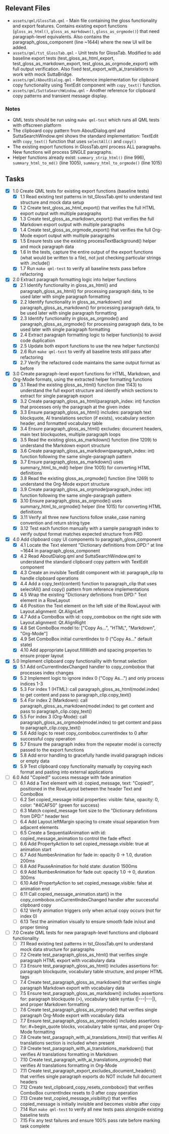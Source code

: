 ## Relevant Files

- `assets/qml/GlossTab.qml` - Main file containing the gloss functionality and export features. Contains existing export functions (`gloss_as_html()`, `gloss_as_markdown()`, `gloss_as_orgmode()`) that need paragraph-level equivalents. Also contains the paragraph_gloss_component (line ~1644) where the new UI will be added.
- `assets/qml/tst_GlossTab.qml` - Unit tests for GlossTab. Modified to add baseline export tests (test_gloss_as_html_export, test_gloss_as_markdown_export, test_gloss_as_orgmode_export) with full output verification. Also fixed test_export_with_ai_translations to work with mock SuttaBridge.
- `assets/qml/AboutDialog.qml` - Reference implementation for clipboard copy functionality using TextEdit component with `copy_text()` function.
- `assets/qml/SuttaSearchWindow.qml` - Another reference for clipboard copy patterns and transient message display.

### Notes

- QML tests should be run using `make qml-test` which runs all QML tests with offscreen platform
- The clipboard copy pattern from AboutDialog.qml and SuttaSearchWindow.qml shows the standard implementation: TextEdit with `copy_text()` function that uses `selectAll()` and `copy()`
- The existing export functions in GlossTab.qml process ALL paragraphs. New functions will process SINGLE paragraphs.
- Helper functions already exist: `summary_strip_html()` (line 996), `summary_html_to_md()` (line 1005), `summary_html_to_orgmode()` (line 1015)

## Tasks

- [x] 1.0 Create QML tests for existing export functions (baseline tests)
  - [x] 1.1 Read existing test patterns in tst_GlossTab.qml to understand test structure and mock data setup
  - [x] 1.2 Create test_gloss_as_html_export() that verifies the full HTML export output with multiple paragraphs
  - [x] 1.3 Create test_gloss_as_markdown_export() that verifies the full Markdown export output with multiple paragraphs
  - [x] 1.4 Create test_gloss_as_orgmode_export() that verifies the full Org-Mode export output with multiple paragraphs
  - [x] 1.5 Ensure tests use the existing processTextBackground() helper and mock paragraph data
  - [x] 1.6 In the tests, capture the entire output of the export functions (what would be written to a file), not just checking particular strings with .include()
  - [x] 1.7 Run `make qml-test` to verify all baseline tests pass before refactoring
- [x] 2.0 Extract paragraph formatting logic into helper functions
  - [x] 2.1 Identify functionality in gloss_as_html() and paragraph_gloss_as_html() for processing paragraph data, to be used later with single paragraph formatting
  - [x] 2.2 Identify functionality in gloss_as_markdown() and paragraph_gloss_as_markdown() for processing paragraph data, to be used later with single paragraph formatting
  - [x] 2.3 Identify functionality in gloss_as_orgmode() and paragraph_gloss_as_orgmode() for processing paragraph data, to be used later with single paragraph formatting
  - [x] 2.4 Extract paragraph formatting logic to helper function(s) to avoid code duplication
  - [x] 2.5 Update both export functions to use the new helper function(s)
  - [x] 2.6 Run `make qml-test` to verify all baseline tests still pass after refactoring
  - [x] 2.7 Verify the refactored code maintains the same output format as before
- [x] 3.0 Create paragraph-level export functions for HTML, Markdown, and Org-Mode formats, using the extracted helper formatting functions
  - [x] 3.1 Read the existing gloss_as_html() function (line 1143) to understand the full export structure and identify which sections to extract for single paragraph export
  - [x] 3.2 Create paragraph_gloss_as_html(paragraph_index: int) function that processes only the paragraph at the given index
  - [x] 3.3 Ensure paragraph_gloss_as_html() includes: paragraph text blockquote, AI translations section (if exists), vocabulary section header, and formatted vocabulary table
  - [x] 3.4 Ensure paragraph_gloss_as_html() excludes: document headers, main text blockquotes, multiple paragraph loops
  - [x] 3.5 Read the existing gloss_as_markdown() function (line 1209) to understand the Markdown export structure
  - [x] 3.6 Create paragraph_gloss_as_markdown(paragraph_index: int) function following the same single-paragraph pattern
  - [x] 3.7 Ensure paragraph_gloss_as_markdown() uses summary_html_to_md() helper (line 1005) for converting HTML definitions
  - [x] 3.8 Read the existing gloss_as_orgmode() function (line 1269) to understand the Org-Mode export structure
  - [x] 3.9 Create paragraph_gloss_as_orgmode(paragraph_index: int) function following the same single-paragraph pattern
  - [x] 3.10 Ensure paragraph_gloss_as_orgmode() uses summary_html_to_orgmode() helper (line 1015) for converting HTML definitions
  - [x] 3.11 Verify all three new functions follow snake_case naming convention and return string type
  - [x] 3.12 Test each function manually with a sample paragraph index to verify output format matches expected structure from PRD
- [x] 4.0 Add clipboard copy UI components to paragraph_gloss_component
  - [x] 4.1 Locate the Text element "Dictionary definitions from DPD:" at line ~1644 in paragraph_gloss_component
  - [x] 4.2 Read AboutDialog.qml and SuttaSearchWindow.qml to understand the standard clipboard copy pattern with TextEdit component
  - [x] 4.3 Create an invisible TextEdit component with id: paragraph_clip to handle clipboard operations
  - [x] 4.4 Add a copy_text(content) function to paragraph_clip that uses selectAll() and copy() pattern from reference implementations
  - [x] 4.5 Wrap the existing "Dictionary definitions from DPD:" Text element in a RowLayout
  - [x] 4.6 Position the Text element on the left side of the RowLayout with Layout.alignment: Qt.AlignLeft
  - [x] 4.7 Add a ComboBox with id: copy_combobox on the right side with Layout.alignment: Qt.AlignRight
  - [x] 4.8 Set ComboBox model to: ["Copy As...", "HTML", "Markdown", "Org-Mode"]
  - [x] 4.9 Set ComboBox initial currentIndex to 0 ("Copy As..." default state)
  - [x] 4.10 Add appropriate Layout.fillWidth and spacing properties to ensure proper layout
- [x] 5.0 Implement clipboard copy functionality with format selection
  - [x] 5.1 Add onCurrentIndexChanged handler to copy_combobox that processes index changes
  - [x] 5.2 Implement logic to ignore index 0 ("Copy As...") and only process indices 1-3
  - [x] 5.3 For index 1 (HTML): call paragraph_gloss_as_html(model.index) to get content and pass to paragraph_clip.copy_text()
  - [x] 5.4 For index 2 (Markdown): call paragraph_gloss_as_markdown(model.index) to get content and pass to paragraph_clip.copy_text()
  - [x] 5.5 For index 3 (Org-Mode): call paragraph_gloss_as_orgmode(model.index) to get content and pass to paragraph_clip.copy_text()
  - [x] 5.6 Add logic to reset copy_combobox.currentIndex to 0 after successful copy operation
  - [x] 5.7 Ensure the paragraph index from the repeater model is correctly passed to the export functions
  - [x] 5.8 Add error handling to gracefully handle invalid paragraph indices or empty data
  - [x] 5.9 Test clipboard copy functionality manually by copying each format and pasting into external applications
- [ ] 6.0 Add "Copied!" success message with fade animation
  - [ ] 6.1 Add a Text element with id: copied_message, text: "Copied!", positioned in the RowLayout between the header Text and ComboBox
  - [ ] 6.2 Set copied_message initial properties: visible: false, opacity: 0, color: "#4CAF50" (green for success)
  - [ ] 6.3 Match copied_message font size to the "Dictionary definitions from DPD:" header text
  - [ ] 6.4 Add Layout.leftMargin spacing to create visual separation from adjacent elements
  - [ ] 6.5 Create a SequentialAnimation with id: copied_message_animation to control the fade effect
  - [ ] 6.6 Add PropertyAction to set copied_message.visible: true at animation start
  - [ ] 6.7 Add NumberAnimation for fade in: opacity 0 → 1.0, duration 200ms
  - [ ] 6.8 Add PauseAnimation for hold state: duration 1500ms
  - [ ] 6.9 Add NumberAnimation for fade out: opacity 1.0 → 0, duration 300ms
  - [ ] 6.10 Add PropertyAction to set copied_message.visible: false at animation end
  - [ ] 6.11 Call copied_message_animation.start() in the copy_combobox.onCurrentIndexChanged handler after successful clipboard copy
  - [ ] 6.12 Verify animation triggers only when actual copy occurs (not for index 0)
  - [ ] 6.13 Test the animation visually to ensure smooth fade in/out and proper timing
- [ ] 7.0 Create QML tests for new paragraph-level functions and clipboard functionality
  - [ ] 7.1 Read existing test patterns in tst_GlossTab.qml to understand mock data structure for paragraphs
  - [ ] 7.2 Create test_paragraph_gloss_as_html() that verifies single paragraph HTML export with vocabulary data
  - [ ] 7.3 Ensure test_paragraph_gloss_as_html() includes assertions for: paragraph blockquote, vocabulary table structure, and proper HTML tags
  - [ ] 7.4 Create test_paragraph_gloss_as_markdown() that verifies single paragraph Markdown export with vocabulary data
  - [ ] 7.5 Ensure test_paragraph_gloss_as_markdown() includes assertions for: paragraph blockquote (>), vocabulary table syntax (|---|---|), and proper Markdown formatting
  - [ ] 7.6 Create test_paragraph_gloss_as_orgmode() that verifies single paragraph Org-Mode export with vocabulary data
  - [ ] 7.7 Ensure test_paragraph_gloss_as_orgmode() includes assertions for: #+begin_quote blocks, vocabulary table syntax, and proper Org-Mode formatting
  - [ ] 7.8 Create test_paragraph_with_ai_translations_html() that verifies AI translations section is included when present
  - [ ] 7.9 Create test_paragraph_with_ai_translations_markdown() that verifies AI translations formatting in Markdown
  - [ ] 7.10 Create test_paragraph_with_ai_translations_orgmode() that verifies AI translations formatting in Org-Mode
  - [ ] 7.11 Create test_paragraph_export_excludes_document_headers() that verifies single paragraph exports do NOT include full document headers
  - [ ] 7.12 Create test_clipboard_copy_resets_combobox() that verifies ComboBox currentIndex resets to 0 after copy operation
  - [ ] 7.13 Create test_copied_message_visibility() that verifies copied_message is initially invisible and becomes visible after copy
  - [ ] 7.14 Run `make qml-test` to verify all new tests pass alongside existing baseline tests
  - [ ] 7.15 Fix any test failures and ensure 100% pass rate before marking task complete
